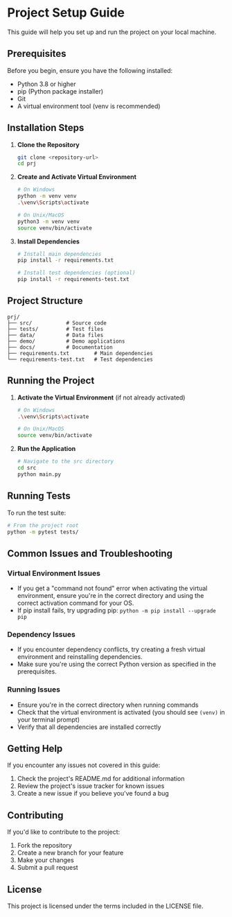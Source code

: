 # Project Setup Guide

This guide will help you set up and run the project on your local machine.

## Prerequisites

Before you begin, ensure you have the following installed:
- Python 3.8 or higher
- pip (Python package installer)
- Git
- A virtual environment tool (venv is recommended)

## Installation Steps

1. **Clone the Repository**
   ```bash
   git clone <repository-url>
   cd prj
   ```

2. **Create and Activate Virtual Environment**
   ```bash
   # On Windows
   python -m venv venv
   .\venv\Scripts\activate

   # On Unix/MacOS
   python3 -m venv venv
   source venv/bin/activate
   ```

3. **Install Dependencies**
   ```bash
   # Install main dependencies
   pip install -r requirements.txt

   # Install test dependencies (optional)
   pip install -r requirements-test.txt
   ```

## Project Structure

```
prj/
├── src/           # Source code
├── tests/         # Test files
├── data/          # Data files
├── demo/          # Demo applications
├── docs/          # Documentation
├── requirements.txt        # Main dependencies
└── requirements-test.txt   # Test dependencies
```

## Running the Project

1. **Activate the Virtual Environment** (if not already activated)
   ```bash
   # On Windows
   .\venv\Scripts\activate

   # On Unix/MacOS
   source venv/bin/activate
   ```

2. **Run the Application**
   ```bash
   # Navigate to the src directory
   cd src
   python main.py
   ```

## Running Tests

To run the test suite:
```bash
# From the project root
python -m pytest tests/
```

## Common Issues and Troubleshooting

### Virtual Environment Issues
- If you get a "command not found" error when activating the virtual environment, ensure you're in the correct directory and using the correct activation command for your OS.
- If pip install fails, try upgrading pip: `python -m pip install --upgrade pip`

### Dependency Issues
- If you encounter dependency conflicts, try creating a fresh virtual environment and reinstalling dependencies.
- Make sure you're using the correct Python version as specified in the prerequisites.

### Running Issues
- Ensure you're in the correct directory when running commands
- Check that the virtual environment is activated (you should see `(venv)` in your terminal prompt)
- Verify that all dependencies are installed correctly

## Getting Help

If you encounter any issues not covered in this guide:
1. Check the project's README.md for additional information
2. Review the project's issue tracker for known issues
3. Create a new issue if you believe you've found a bug

## Contributing

If you'd like to contribute to the project:
1. Fork the repository
2. Create a new branch for your feature
3. Make your changes
4. Submit a pull request

## License

This project is licensed under the terms included in the LICENSE file. 